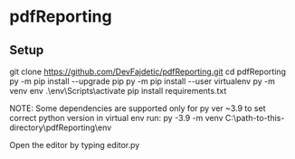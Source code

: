 # pdfReporting

## Setup

git clone https://github.com/DevFajdetic/pdfReporting.git
cd pdfReporting
py -m pip install --upgrade pip
py -m pip install --user virtualenv
py -m venv env
.\env\Scripts\activate
pip install requirements.txt

NOTE: Some dependencies are supported only for py ver ~3.9 to set correct python version in virtual env run:
py -3.9 -m venv C:\path-to-this-directory\pdfReporting\env

Open the editor by typing editor.py
